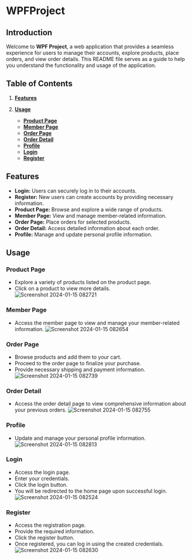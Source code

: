 # WPFProject
## **Introduction**

Welcome to **WPF Project**, a web application that provides a seamless experience for users to manage their accounts, explore products, place orders, and view order details. This README file serves as a guide to help you understand the functionality and usage of the application.

## **Table of Contents**

1. [**Features**](#features)
2. [**Usage**](#usage)

   - [**Product Page**](#product-page)
   - [**Member Page**](#member-page)
   - [**Order Page**](#order-page)
   - [**Order Detail**](#order-detail)
   - [**Profile**](#profile)
   - [**Login**](#login)
   - [**Register**](#register)


## Features

- **Login:** Users can securely log in to their accounts.
- **Register:** New users can create accounts by providing necessary information.
- **Product Page:** Browse and explore a wide range of products.
- **Member Page:** View and manage member-related information.
- **Order Page:** Place orders for selected products.
- **Order Detail:** Access detailed information about each order.
- **Profile:** Manage and update personal profile information.

## Usage



### Product Page
- Explore a variety of products listed on the product page.
- Click on a product to view more details.
  ![Screenshot 2024-01-15 082721](https://github.com/dovandat1611/WPF-Project/assets/141027425/abb26b8f-83bf-44cb-8562-40318ee86fce)

### Member Page
- Access the member page to view and manage your member-related information.
  ![Screenshot 2024-01-15 082654](https://github.com/dovandat1611/WPF-Project/assets/141027425/22767860-be9b-4f32-aa06-6a2ac891e9ba)

### Order Page
- Browse products and add them to your cart.
- Proceed to the order page to finalize your purchase.
- Provide necessary shipping and payment information.
  ![Screenshot 2024-01-15 082739](https://github.com/dovandat1611/WPF-Project/assets/141027425/4c70d8a9-91a6-4b95-97c1-818d76c4ca9b)

### Order Detail
- Access the order detail page to view comprehensive information about your previous orders.
  ![Screenshot 2024-01-15 082755](https://github.com/dovandat1611/WPF-Project/assets/141027425/865be95b-7443-412e-9bf3-630258f746af)


### Profile
- Update and manage your personal profile information.
  ![Screenshot 2024-01-15 082813](https://github.com/dovandat1611/WPF-Project/assets/141027425/e00462e3-9c71-42bf-aba6-612abadda9fd)

### Login
- Access the login page.
- Enter your credentials.
- Click the login button.
- You will be redirected to the home page upon successful login.
  ![Screenshot 2024-01-15 082524](https://github.com/dovandat1611/WPF-Project/assets/141027425/18de0fb8-1d19-4f6c-b08b-6d016a123964)

### Register
- Access the registration page.
- Provide the required information.
- Click the register button.
- Once registered, you can log in using the created credentials.
  ![Screenshot 2024-01-15 082630](https://github.com/dovandat1611/WPF-Project/assets/141027425/6fd9847f-9634-4c98-8a0c-c8e13023e189)


